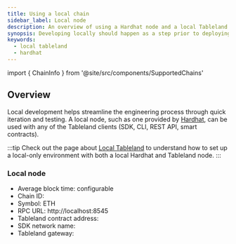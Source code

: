 ```yaml
---
title: Using a local chain
sidebar_label: Local node
description: An overview of using a Hardhat node and a local Tableland instance.
synopsis: Developing locally should happen as a step prior to deploying to any testnet and/or mainnet. Developers can use Local Tableland to accomplish this, which spins up a Hardhat node for a local Tableland node to use.
keywords:
  - local tableland
  - hardhat
---
```


import { ChainInfo } from '@site/src/components/SupportedChains'

## Overview

Local development helps streamline the engineering process through quick iteration and testing. A local node, such as one provided by [Hardhat](https://hardhat.org/), can be used with any of the Tableland clients (SDK, CLI, REST API, smart contracts).

:::tip
Check out the page about [Local Tableland](/develop/tools/local-tableland) to understand how to set up a local-only environment with both a local Hardhat and Tableland node.
:::

### Local node

- Average block time: configurable
- Chain ID: <ChainInfo chain='local-tableland' info='chainId' />
- Symbol: ETH
- RPC URL: http://localhost:8545
- Tableland contract address: <ChainInfo chain='local-tableland' info='contractAddress' />
- SDK network name: <ChainInfo chain='local-tableland' info='chainName' />
- Tableland gateway: <ChainInfo chain='local-tableland' info='baseUrl' />
